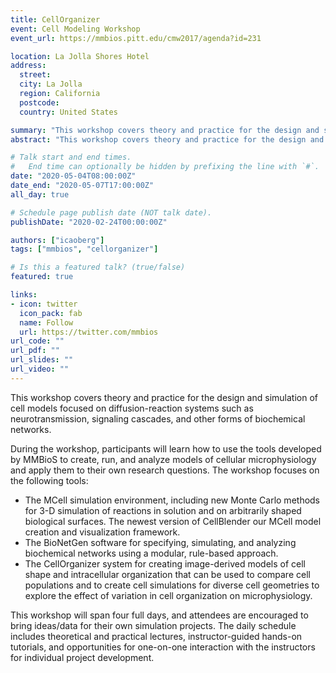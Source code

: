 ```yaml
---
title: CellOrganizer
event: Cell Modeling Workshop
event_url: https://mmbios.pitt.edu/cmw2017/agenda?id=231

location: La Jolla Shores Hotel
address:
  street: 
  city: La Jolla
  region: California
  postcode: 
  country: United States

summary: "This workshop covers theory and practice for the design and simulation of cell models focused on diffusion-reaction systems such as neurotransmission, signaling cascades, and other forms of biochemical networks."
abstract: "This workshop covers theory and practice for the design and simulation of cell models focused on diffusion-reaction systems such as neurotransmission, signaling cascades, and other forms of biochemical networks."

# Talk start and end times.
#   End time can optionally be hidden by prefixing the line with `#`.
date: "2020-05-04T08:00:00Z"
date_end: "2020-05-07T17:00:00Z"
all_day: true

# Schedule page publish date (NOT talk date).
publishDate: "2020-02-24T00:00:00Z"

authors: ["icaoberg"]
tags: ["mmbios", "cellorganizer"]

# Is this a featured talk? (true/false)
featured: true

links:
- icon: twitter
  icon_pack: fab
  name: Follow
  url: https://twitter.com/mmbios
url_code: ""
url_pdf: ""
url_slides: ""
url_video: ""
---
```


This workshop covers theory and practice for the design and simulation of cell models focused on diffusion-reaction systems such as neurotransmission, signaling cascades, and other forms of biochemical networks.

During the workshop, participants will learn how to use the tools developed by MMBioS to create, run, and analyze models of cellular microphysiology and apply them to their own research questions. The workshop focuses on the following tools:

* The MCell simulation environment, including new Monte Carlo methods for 3-D simulation of reactions in solution and on arbitrarily shaped biological surfaces. The newest version of CellBlender our MCell model creation and visualization framework.
* The BioNetGen software for specifying, simulating, and analyzing biochemical networks using a modular, rule-based approach.
* The CellOrganizer system for creating image-derived models of cell shape and intracellular organization that can be used to compare cell populations and to create cell simulations for diverse cell geometries to explore the effect of variation in cell organization on microphysiology.

This workshop will span four full days, and attendees are encouraged to bring ideas/data for their own simulation projects. The daily schedule includes theoretical and practical lectures, instructor-guided hands-on tutorials, and opportunities for one-on-one interaction with the instructors for individual project development.

